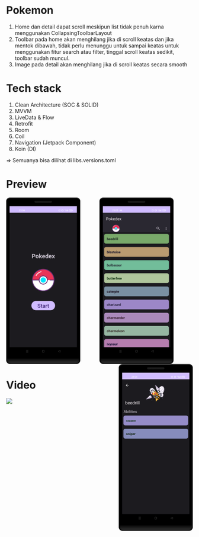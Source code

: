 # Pokemon
1. Home dan detail dapat scroll meskipun list tidak penuh karna menggunakan CollapsingToolbarLayout 
2. Toolbar pada home akan menghilang jika di scroll keatas dan jika mentok dibawah, tidak perlu menunggu untuk sampai keatas untuk menggunakan fitur search atau filter, tinggal scroll keatas sedikit, toolbar sudah muncul.
3. Image pada detail akan menghilang jika di scroll keatas secara smooth


# Tech stack
1. Clean Architecture (SOC & SOLID)
2. MVVM
3. LiveData & Flow
4. Retrofit
5. Room
6. Coil
7. Navigation (Jetpack Component)
8. Koin (DI)

=> Semuanya bisa dilihat di libs.versions.toml

# Preview
<p align="center">
  <img src="/img/splash.png" width="200" align="left"  alt="Splash Screen">
  <img src="/img/home.png" width="200" align="center" alt="Home Screen">
  <img src="/img/detail.png" width="200" align="right"  alt="Detail Screen">
</p>


# Video
<p align="center">
    <img src="/img/tour.gif" align="left" width="200"/>
</p>